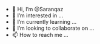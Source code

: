 - 👋 Hi, I’m @Saranqaz
- 👀 I’m interested in ...
- 🌱 I’m currently learning ...
- 💞️ I’m looking to collaborate on ...
- 📫 How to reach me ...

<!---
Saranqaz/Saranqaz is a ✨ special ✨ repository because its `README.md` (this file) appears on your GitHub profile.
You can click the Preview link to take a look at your changes.
--->

